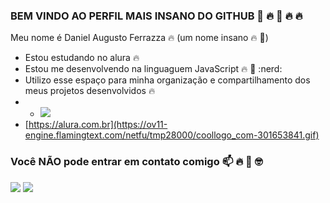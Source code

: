 ### BEM VINDO AO PERFIL MAIS INSANO DO GITHUB :100: :fire: :100: :fire: :fire:
Meu nome é Daniel Augusto Ferrazza :fire: (um nome insano :fire: :100:)
- Estou estudando no alura :fire:
- Estou me desenvolvendo na linguaguem JavaScript 🔥 💯 :nerd:
- Utilizo esse espaço para minha organização e compartilhamento dos meus projetos desenvolvidos :fire:
- - ![](https://ov12-engine.flamingtext.com/netfu/tmp28006/coollogo_com-255183355.gif)
- [https://alura.com.br](https://ov11-engine.flamingtext.com/netfu/tmp28000/coollogo_com-301653841.gif)

### Você **NÃO** pode entrar em contato comigo :mailbox: :fire: :100: 🤓
![](https://media.tenor.com/GfxDEsOxZUUAAAAC/manoel-gomes-caneta-azul.gif)
![](https://media.tenor.com/THWirYcqOxMAAAAM/cat-cat-memes.gif)
